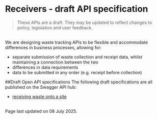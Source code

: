 # Receivers - draft API specification

> These APIs are a draft. They may be updated to reflect changes to policy, legislation and user feedback.

<br/>
We are designing waste tracking APIs to be flexible and accommodate differences in business processes, allowing for:

- separate submission of waste collection and receipt data, whilst maintaining a connection between the two
- differences in data requirements
- data to be submitted in any order (e.g. receipt before collection)

##Draft Open API specifications
The following draft specifications are all published on the Swagger API hub:

- [receiving waste onto a site](https://defra.github.io/waste-tracking-service/apiSpecifications/index.html)

<br/>Page last updated on 08 July 2025.
